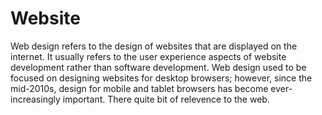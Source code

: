 # Website
Web design refers to the design of websites that are displayed on the internet. It usually refers to the user experience aspects of website development rather than software development. Web design used to be focused on designing websites for desktop browsers; however, since the mid-2010s, design for mobile and tablet browsers has become ever-increasingly important.
There quite bit of relevence to the web.

